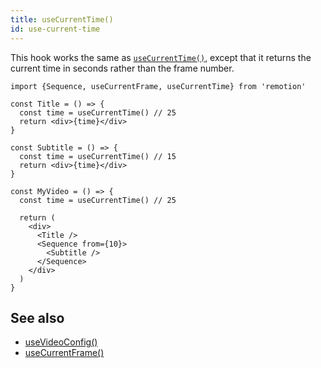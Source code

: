 ```yaml
---
title: useCurrentTime()
id: use-current-time
---
```


This hook works the same as [`useCurrentTime()`](/docs/use-current-time), except that it returns the current time in seconds rather than the frame number.

```tsx twoslash
import {Sequence, useCurrentFrame, useCurrentTime} from 'remotion'

const Title = () => {
  const time = useCurrentTime() // 25
  return <div>{time}</div>
}

const Subtitle = () => {
  const time = useCurrentTime() // 15
  return <div>{time}</div>
}

const MyVideo = () => {
  const time = useCurrentTime() // 25

  return (
    <div>
      <Title />
      <Sequence from={10}>
        <Subtitle />
      </Sequence>
    </div>
  )
}
```

## See also

- [useVideoConfig()](/docs/use-video-config)
- [useCurrentFrame()](/docs/use-current-frame)
